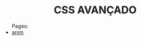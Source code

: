 <h1 align="center">CSS AVANÇADO</h1>

<ul> Pages:
<li><a href="https://ivanunes.github.io/estudos/css_avancado/anim.html">anim</a></li>
</ul>